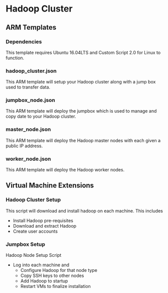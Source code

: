 # Hadoop Cluster

## ARM Templates

### Dependencies

This template requires Ubuntu 16.04LTS and Custom Script 2.0 for Linux to function.

### hadoop_cluster.json

This ARM template will setup your Hadoop cluster along with a jump box used to transfer data.

### jumpbox_node.json

This ARM template will deploy the jumpbox which is used to manage and copy date to your Hadoop cluster.

### master_node.json

This ARM template will deploy the Hadoop master nodes with each given a public IP address.

### worker_node.json

This ARM template will deploy the Hadoop worker nodes.

## Virtual Machine Extensions

### Hadoop Cluster Setup

This script will download and install hadoop on each machine.  This includes

* Install Hadoop pre-requisites
* Download and extract Hadoop
* Create user accounts

### Jumpbox Setup

Hadoop Node Setup Script

* Log into each machine and
  * Configure Hadoop for that node type
  * Copy SSH keys to other nodes
  * Add Hadoop to startup
  * Restart VMs to finalize installation
